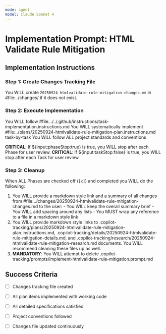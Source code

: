 ```yaml
---
mode: agent
model: Claude Sonnet 4
---
```

<!-- markdownlint-disable-file -->
# Implementation Prompt: HTML Validate Rule Mitigation

## Implementation Instructions

### Step 1: Create Changes Tracking File
You WILL create `20250924-htmlvalidate-rule-mitigation-changes.md` in #file:../changes/ if it does not exist.

### Step 2: Execute Implementation
You WILL follow #file:../../.github/instructions/task-implementation.instructions.md
You WILL systematically implement #file:../plans/20250924-htmlvalidate-rule-mitigation-plan.instructions.md task-by-task
You WILL follow ALL project standards and conventions

**CRITICAL**: If ${input:phaseStop:true} is true, you WILL stop after each Phase for user review.
**CRITICAL**: If ${input:taskStop:false} is true, you WILL stop after each Task for user review.

### Step 3: Cleanup
When ALL Phases are checked off (`[x]`) and completed you WILL do the following:
  1. You WILL provide a markdown style link and a summary of all changes from #file:../changes/20250924-htmlvalidate-rule-mitigation-changes.md to the user:
    - You WILL keep the overall summary brief
    - You WILL add spacing around any lists
    - You MUST wrap any reference to a file in a markdown style link
  2. You WILL provide markdown style links to .copilot-tracking/plans/20250924-htmlvalidate-rule-mitigation-plan.instructions.md, .copilot-tracking/details/20250924-htmlvalidate-rule-mitigation-details.md, and .copilot-tracking/research/20250924-htmlvalidate-rule-mitigation-research.md documents. You WILL recommend cleaning these files up as well.
  3. **MANDATORY**: You WILL attempt to delete .copilot-tracking/prompts/implement-htmlvalidate-rule-mitigation.prompt.md

## Success Criteria
- [ ] Changes tracking file created
- [ ] All plan items implemented with working code
- [ ] All detailed specifications satisfied
- [ ] Project conventions followed
- [ ] Changes file updated continuously

